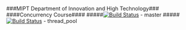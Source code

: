 ###MIPT Department of Innovation and High Technology###
####Concurrency Course####
#####[![Build Status](https://travis-ci.com/tulindanil/Concurrency.svg?token=w1X4bMUnVYRDZBpD6y95&branch=master)](https://travis-ci.com/tulindanil/Concurrency) - master
#####[![Build Status](https://travis-ci.com/tulindanil/Concurrency.svg?token=w1X4bMUnVYRDZBpD6y95&branch=thread_pool)](https://travis-ci.com/tulindanil/Concurrency) - thread_pool
